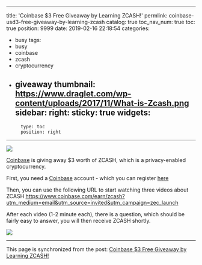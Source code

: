 
---
title: 'Coinbase $3 Free Giveaway by Learning ZCASH!'
permlink: coinbase-usd3-free-giveaway-by-learning-zcash
catalog: true
toc_nav_num: true
toc: true
position: 9999
date: 2019-02-16 22:18:54
categories:
- busy
tags:
- busy
- coinbase
- zcash
- cryptocurrency
- giveaway
thumbnail: https://www.draglet.com/wp-content/uploads/2017/11/What-is-Zcash.png
sidebar:
    right:
        sticky: true
widgets:
    -
        type: toc
        position: right
---


![](https://www.draglet.com/wp-content/uploads/2017/11/What-is-Zcash.png)

[Coinbase](https://helloacm.com/out/coinbase) is giving away $3 worth of ZCASH, which is a privacy-enabled cryptocurrency.

First, you need a [Coinbase](https://helloacm.com/out/coinbase) account - which you can register [here](https://helloacm.com/out/coinbase)

Then, you can use the following URL to start watching three videos about ZCASH
https://www.coinbase.com/earn/zcash?utm_medium=email&utm_source=invited&utm_campaign=zec_launch

After each video (1-2 minute each), there is a question, which should be fairly easy to answer, you will then receive ZCASH shortly.

![](https://uploadbeta.com/_s/upload/2019/02/16/ea3bb88a062caaa356a957fad1594213.jpeg)


- - -

This page is synchronized from the post: [Coinbase $3 Free Giveaway by Learning ZCASH!](https://steemit.com/@justyy/coinbase-usd3-free-giveaway-by-learning-zcash)
